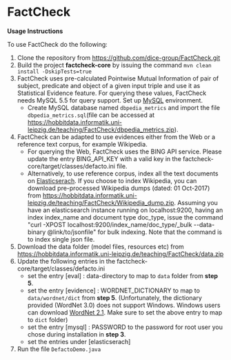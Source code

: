 # FactCheck
**Usage Instructions** 

To use FactCheck do the following:

 1. Clone the repository from https://github.com/dice-group/FactCheck.git
 2. Build the project  **factcheck-core**  by issuing the command `mvn clean install -DskipTests=true`
 3. FactCheck uses pre-calculated Pointwise Mutual Information of pair of subject, predicate and object of a given input triple and use it as Statistical Evidence feature. For querying these values, FactCheck needs MySQL 5.5 for query support. Set up [MySQL](https://dev.mysql.com/doc/refman/5.5/en/) environment. 
    - Create MySQL database named `dbpedia_metrics` and import the file `dbpedia_metrics.sql`(file can be accessed at https://hobbitdata.informatik.uni-leipzig.de/teaching/FactCheck/dbpedia_metrics.zip).
 5. FactCheck can be adapted to use evidences either from the Web or a reference text corpus, for example Wikipedia.
    - For querying the Web, FactCheck uses the BING API service. Please update the entry BING_API_KEY with a valid key in the    factcheck-core/target/classes/defacto.ini file.
    - Alternatively, to use reference corpus, index all the text documents on [Elasticserach](https://www.elastic.co/). If you choose to index Wikipedia, you can download pre-processed Wikipedia dumps (dated: 01 Oct-2017) from https://hobbitdata.informatik.uni-leipzig.de/teaching/FactCheck/Wikipedia_dump.zip. Assuming you have an elasticsearch instance running on localhost:9200, having an index index_name and document type doc_type, issue the command 
    "curl -XPOST localhost:9200/index_name/doc_type/_bulk --data-binary  @link/to/jsonfile"
 for bulk indexing. Note that the command is to index single json file.
 5. Download the data folder (model files, resources etc) from https://hobbitdata.informatik.uni-leipzig.de/teaching/FactCheck/data.zip
 4. Update the following entries in the factcheck-core/target/classes/defacto.ini
    - set the entry [eval] : data-directory to map to `data` folder from **step 5**.
    - set the entry [evidence] : WORDNET_DICTIONARY to map to `data/wordnet/dict` from **step 5**.
      (Unfortunately, the dictionary provided (WordNet 3.0) does not support Windows. Windows users can download [WordNet 2.1](https://wordnet.princeton.edu/wordnet/download/current-version/). Make sure to set the above entry to map to `dict` folder)
    - set the entry [mysql] : PASSWORD to the password for root user you chose during installation in **step 3**.
    - set the entries under [elasticserach]
5. Run the file `DefactoDemo.java`
